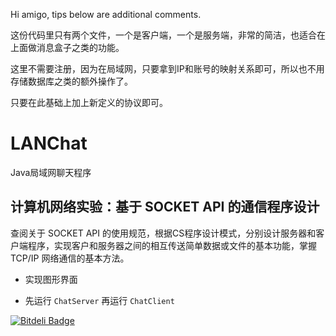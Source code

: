 Hi amigo, tips below are additional comments.

这份代码里只有两个文件，一个是客户端，一个是服务端，非常的简洁，也适合在上面做消息盒子之类的功能。

这里不需要注册，因为在局域网，只要拿到IP和账号的映射关系即可，所以也不用存储数据库之类的额外操作了。

只要在此基础上加上新定义的协议即可。


LANChat
=======

Java局域网聊天程序

计算机网络实验：基于 SOCKET API 的通信程序设计
-----------

查阅关于 SOCKET API 的使用规范，根据CS程序设计模式，分别设计服务器和客户端程序，实现客户和服务器之间的相互传送简单数据或文件的基本功能，掌握 TCP/IP 网络通信的基本方法。

+ 实现图形界面

+ 先运行 `ChatServer` 再运行 `ChatClient`


[![Bitdeli Badge](https://d2weczhvl823v0.cloudfront.net/DIYgod/lanchat/trend.png)](https://bitdeli.com/free "Bitdeli Badge")


